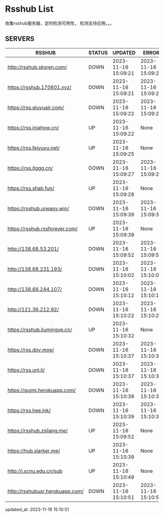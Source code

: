 # Rsshub List

收集rsshub服务器，定时检测可用性， 检测支持应用。。。


## SERVERS

|  RSSHUB   | STATUS  | UPDATED  | ERROR  | TWITTER |  
|  ----  | ----  | ----  | ----  | ---- |  
| http://rsshub.sksren.com/ | DOWN | 2023-11-16 15:09:21 | 2023-11-16 15:09:21 |  
| https://rsshub.170601.xyz/ | DOWN | 2023-11-16 15:09:21 | 2023-11-16 15:09:21 |  
| https://rss.qiuyuair.com/ | DOWN | 2023-11-16 15:09:22 | 2023-11-16 15:09:22 |  
| https://rss.injahow.cn/ | UP | 2023-11-16 15:09:22 | None ||  
| https://rss.feiyuyu.net/ | UP | 2023-11-16 15:09:25 | None ||  
| https://rss.itggg.cn/ | DOWN | 2023-11-16 15:09:27 | 2023-11-16 15:09:27 |  
| https://rss.shab.fun/ | UP | 2023-11-16 15:09:28 | None ||  
| https://rsshub.uneasy.win/ | DOWN | 2023-11-16 15:09:39 | 2023-11-16 15:09:39 |  
| https://rsshub.rssforever.com/ | UP | 2023-11-16 15:09:39 | None ||  
| http://138.68.53.201/ | DOWN | 2023-11-16 15:09:52 | 2023-11-16 15:09:52 |  
| http://138.68.231.193/ | DOWN | 2023-11-16 15:10:02 | 2023-11-16 15:10:02 |  
| http://138.68.244.107/ | DOWN | 2023-11-16 15:10:12 | 2023-11-16 15:10:12 |  
| http://121.36.212.92/ | DOWN | 2023-11-16 15:10:22 | 2023-11-16 15:10:22 |  
| https://rsshub.liumingye.cn/ | UP | 2023-11-16 15:10:32 | None ||  
| https://rss.dov.moe/ | DOWN | 2023-11-16 15:10:37 | 2023-11-16 15:10:37 |  
| https://rss.unl.li/ | DOWN | 2023-11-16 15:10:37 | 2023-11-16 15:10:37 |  
| https://guimi.herokuapp.com/ | DOWN | 2023-11-16 15:10:38 | 2023-11-16 15:10:38 |  
| https://rss.hee.ink/ | DOWN | 2023-11-16 15:10:39 | 2023-11-16 15:10:39 |  
| https://rsshub.zsliang.me/ | UP | 2023-11-16 15:09:52 | None |OK|  
| https://hub.slarker.me/ | UP | 2023-11-16 15:10:39 | None ||  
| http://i.scnu.edu.cn/sub | UP | 2023-11-16 15:10:49 | None ||  
| http://rsshubusr.herokuapp.com/ | DOWN | 2023-11-16 15:10:51 | 2023-11-16 15:10:51 |  
  

updated_at: 2023-11-16 15:10:51  
